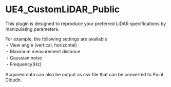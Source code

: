 # UE4_CustomLiDAR_Public

This plugin is designed to reproduce your preferred LiDAR specifications by manipulating parameters.

For example, the following settings are available<br>
・View angle (vertical, horizontal)<br>
・Maximum measurement distance<br>
・Gaussian noise<br>
・Frequency(Hz)<br>

Acquired data can also be output as csv file that can be converted to Point Cloudn.
